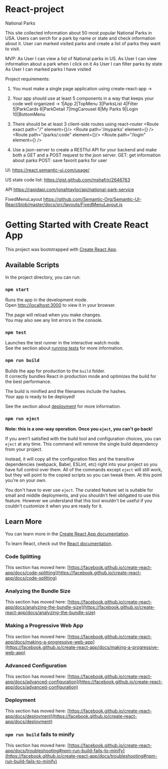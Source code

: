 
# React-project 
National Parks

This site collected information about 50 most popular National Parks in USA. 
Users can serch for a park by name or state and check information about it.
User can marked visited parks and create a list of parks they want to visit.

MVP:
As User I can view a list of National parks in US.
As User I can view information about a park when I click on it
As User I can filter parks by state
As User I can marked parks I have visited


Project requirements:
1. You must make a single page application using create-react-app  -> 
2. Your app should use at least 5 components in a way that keeps your code well organized
-> 1|App
    2|TopMenu
        3|ParksList
            4|Filter
            5|ParkCards
        6|ParkDetail
            7|ImgCarousel
        8|My Parks
        9|Login
    10|BottomMenu
3. There should be at least 3 client-side routes using react-router
        <Route exact path="/" element={<ParksList allParks={allParks} />}/>
        <Route path='/myparks' element={<MyParks/>} />
        <Route path="/parks/:code" element={<ParkDetail allParks={allParks} />}/>
        <Route path="/login" element={<LoginForm onLoggin={onLoggin}/>} />

4. Use a json-server to create a RESTful API for your backend and make both a GET and a POST request to the json server. 
        GET: get information about parks
        POST: save favorit parks for user


UI:
https://react.semantic-ui.com/usage/

US state code list:
https://gist.github.com/mshafrir/2646763

API
https://rapidapi.com/jonahtaylor/api/national-park-service


FixedMenuLayout
https://github.com/Semantic-Org/Semantic-UI-React/blob/master/docs/src/layouts/FixedMenuLayout.js

# Getting Started with Create React App

This project was bootstrapped with [Create React App](https://github.com/facebook/create-react-app).

## Available Scripts

In the project directory, you can run:

### `npm start`

Runs the app in the development mode.\
Open [http://localhost:3000](http://localhost:3000) to view it in your browser.

The page will reload when you make changes.\
You may also see any lint errors in the console.

### `npm test`

Launches the test runner in the interactive watch mode.\
See the section about [running tests](https://facebook.github.io/create-react-app/docs/running-tests) for more information.

### `npm run build`

Builds the app for production to the `build` folder.\
It correctly bundles React in production mode and optimizes the build for the best performance.

The build is minified and the filenames include the hashes.\
Your app is ready to be deployed!

See the section about [deployment](https://facebook.github.io/create-react-app/docs/deployment) for more information.

### `npm run eject`

**Note: this is a one-way operation. Once you `eject`, you can't go back!**

If you aren't satisfied with the build tool and configuration choices, you can `eject` at any time. This command will remove the single build dependency from your project.

Instead, it will copy all the configuration files and the transitive dependencies (webpack, Babel, ESLint, etc) right into your project so you have full control over them. All of the commands except `eject` will still work, but they will point to the copied scripts so you can tweak them. At this point you're on your own.

You don't have to ever use `eject`. The curated feature set is suitable for small and middle deployments, and you shouldn't feel obligated to use this feature. However we understand that this tool wouldn't be useful if you couldn't customize it when you are ready for it.

## Learn More

You can learn more in the [Create React App documentation](https://facebook.github.io/create-react-app/docs/getting-started).

To learn React, check out the [React documentation](https://reactjs.org/).

### Code Splitting

This section has moved here: [https://facebook.github.io/create-react-app/docs/code-splitting](https://facebook.github.io/create-react-app/docs/code-splitting)

### Analyzing the Bundle Size

This section has moved here: [https://facebook.github.io/create-react-app/docs/analyzing-the-bundle-size](https://facebook.github.io/create-react-app/docs/analyzing-the-bundle-size)

### Making a Progressive Web App

This section has moved here: [https://facebook.github.io/create-react-app/docs/making-a-progressive-web-app](https://facebook.github.io/create-react-app/docs/making-a-progressive-web-app)

### Advanced Configuration

This section has moved here: [https://facebook.github.io/create-react-app/docs/advanced-configuration](https://facebook.github.io/create-react-app/docs/advanced-configuration)

### Deployment

This section has moved here: [https://facebook.github.io/create-react-app/docs/deployment](https://facebook.github.io/create-react-app/docs/deployment)

### `npm run build` fails to minify

This section has moved here: [https://facebook.github.io/create-react-app/docs/troubleshooting#npm-run-build-fails-to-minify](https://facebook.github.io/create-react-app/docs/troubleshooting#npm-run-build-fails-to-minify)
